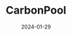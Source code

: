 ---  
layout: startup_page  
title: "CarbonPool"  
id: "carbonpool.earth"  
permalink: "/carbonpoolcarbonpool.earth01292024/"  
website: "https://www.carbonpool.earth/"  
funding_round: ""  
funding_amount: "$12M"  
investors: "Heartcore Capital, Vorwerk Ventures, HCS Capital, Revent Ventures, Axel Theis, Christof Mascher"  
about: "CarbonPool is the world's first insurance company with a carbon credit balance sheet, providing in-kind insurance for failures to achieve net-zero commitments. They assess risks to build bespoke models, investing premiums into high-quality carbon removal projects to enable claims payments. This ensures credit integrity and reassures stakeholders about environmental gains."  
markets: "Insurtech, Climate Tech, Carbon Credits"  
hq: "Zurich, Switzerland"  
founded_year: "2023"  
linkedin: "https://ch.linkedin.com/company/carbonpool"  
twitter: ""  
instagram: ""  
facebook: ""  
crunchbase: "https://www.crunchbase.com/organization/carbonpool"  
pitchbook: ""  

date_display: "29-Jan-2024"  
date: "2024-01-29"

# SEO Optimization  
meta_title: "CarbonPool -  Funding ($12M)"  
meta_description: "CarbonPool, CarbonPool is the world's first insurance company with a carbon credit balance sheet, providing in-kind insurance for failures to achieve net-zero com..."  
meta_keywords: "CarbonPool, Insurtech, Climate Tech, Carbon Credits,  funding"  
canonical_url: "https://startup.projectstartups.com/carbonpoolcarbonpool.earth01292024/"  
---